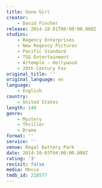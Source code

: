 ```yaml
---
title: Gone Girl
creator:
    - David Fincher
release: 2014-10-01T00:00:00.000Z
studios:
    - Regency Enterprises
    - New Regency Pictures
    - Pacific Standard
    - TSG Entertainment
    - Artemple - Hollywood
    - 20th Century Fox
original_title: ''
original_language: en
language:
    - English
country:
    - United States
length: 149
genre:
    - Mystery
    - Thriller
    - Drama
format: ''
service: ''
venue: Regal Battery Park
date: 2014-10-03T04:00:00.000Z
rating: '3'
revisit: false
media: Movie
tmdb_id: 210577
---
```



